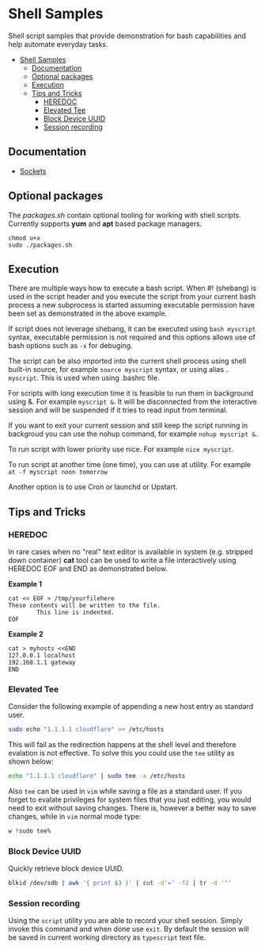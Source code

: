 # Shell Samples

Shell script samples that provide demonstration for bash capabilities and help automate everyday tasks.

- [Shell Samples](#shell-samples)
  - [Documentation](#documentation)
  - [Optional packages](#optional-packages)
  - [Execution](#execution)
  - [Tips and Tricks](#tips-and-tricks)
    - [HEREDOC](#heredoc)
    - [Elevated Tee](#elevated-tee)
    - [Block Device UUID](#block-device-uuid)
    - [Session recording](#session-recording)


## Documentation

- [Sockets](https://admin-ahead.com/forum/general-linux/how-to-open-a-tcpudp-socket-in-a-bash-shell/)


## Optional packages

The *packages.sh* contain optional tooling for working with shell scripts. Currently supports **yum** and **apt** based package managers.
```
chmod u+x
sudo ./packages.sh
```

## Execution

There are multiple ways how to execute a bash script. When #! (shebang) is used in the script header and you execute the script from your current bash process a new subprocess is started assuming executable permission have been set as demonstrated in the above example.

If script does not leverage shebang, it can be executed using ``bash myscript`` syntax, executable permission is not required and this options allows use of bash options such as ``-x`` for debuging.

The script can be also imported into the current shell process using shell built-in source, for example ``source myscript`` syntax, or using alias ``. myscript``. This is used when using .bashrc file.

For scripts with long execution time it is feasible to run them in background using &. For example ``myscript &``. It will be disconnected from the interactive session and will be suspended if it tries to read input from terminal.

If you want to exit your current session and still keep the script running in backgroud you can use the nohup command, for example ``nohup myscript &``.

To run script with lower priority use nice. For example ``nice myscript``.

To run script at another time (one time), you can use at utility. For example ``at -f myscript noon tomorrow``

Another option is to use Cron or launchd or Upstart.


## Tips and Tricks

### HEREDOC

In rare cases when no "real" text editor is available in system (e.g. stripped down container) **cat** tool can be used to write a file interactively using HEREDOC EOF and END as demonstrated below.

**Example 1**
```
cat << EOF > /tmp/yourfilehere
These contents will be written to the file.
        This line is indented.
EOF
```
**Example 2**
```
cat > myhosts <<END
127.0.0.1 localhost
192.168.1.1 gateway
END
```


### Elevated Tee

Consider the following example of appending a new host entry as standard user.

```bash
sudo echo "1.1.1.1 cloudflare" >> /etc/hosts
```

This will fail as the redirection happens at the shell level and therefore evalation is not effective. To solve this you could use the `tee` utility as shown below:

```bash
echo "1.1.1.1 cloudflare" | sudo tee -a /etc/hosts
```

Also `tee` can be used in `vim` while saving a file as a standard user. If you forget to evalate privileges for system files that you just editing, you would need to exit without saving changes. There is, however a better way to save changes, while in `vim` normal mode type:

```bash
w !sudo tee%
```


### Block Device UUID

Quickly retrieve block device UUID.

```bash
blkid /dev/sdb | awk '{ print $3 }' | cut -d'=' -f2 | tr -d '"'
```

### Session recording

Using the `script` utility you are able to record your shell session. Simply invoke this command and when done use `exit`. By default the session will be saved in current working directory as `typescript` text file.

